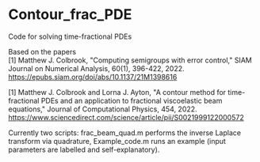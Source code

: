 # Contour_frac_PDE
Code for solving time-fractional PDEs

Based on the papers<br>
[1] Matthew J. Colbrook, "Computing semigroups with error control," SIAM Journal on Numerical Analysis, 60(1), 396-422, 2022.<br>
https://epubs.siam.org/doi/abs/10.1137/21M1398616

[1] Matthew J. Colbrook and Lorna J. Ayton, "A contour method for time-fractional PDEs and an application to fractional viscoelastic beam equations," Journal of Computational Physics, 454, 2022.<br>
https://www.sciencedirect.com/science/article/pii/S0021999122000572

Currently two scripts: frac_beam_quad.m performs the inverse Laplace transform via quadrature, Example_code.m runs an example (input parameters are labelled and self-explanatory).
